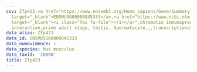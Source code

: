 ```yaml
---
csv: Zfp423,<a href="https://www.ensembl.org/Homo_sapiens/Gene/Summary?db=core;g=ENSMUSG00000045333"
  target="_blank">ENSMUSG00000045333</a>,<a href="https://www.ncbi.nlm.nih.gov/pubmed/25450459"
  target="_blank"><i class="fas fa-file"></i></a>",chromatin immunoprecipitation assay,direct
  interaction,prime adult stage, testis, Spermatocyte,,,transcriptional regulation,
data_alias: Zfp423
data_id: ENSMUSG00000045333
data_numevidence: 1
data_species: Mus musculus
data_taxid: '10090'
title: Zfp423
---
```

